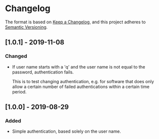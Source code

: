 # Changelog

The format is based on [Keep a
Changelog](https://keepachangelog.com/en/1.0.0/), and this project adheres to
[Semantic Versioning](https://semver.org/spec/v2.0.0.html).

## [1.0.1] - 2019-11-08
### Changed
* If user name starts with a 'q' and the user name is not equal to the
  password, authentication fails.

  This is to test changing authentication, e.g. for software that does only
  allow a certain number of failed authentications within a certain time
  period.

## [1.0.0] - 2019-08-29
### Added
* Simple authentication, based solely on the user name.

